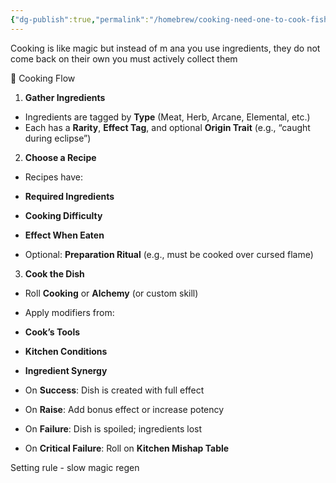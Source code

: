 ```yaml
---
{"dg-publish":true,"permalink":"/homebrew/cooking-need-one-to-cook-fish/"}
---
```


Cooking is like magic but instead of m ana you use ingredients, they do not come back on their own you must actively collect them

🍳 Cooking Flow

1. **Gather Ingredients**

- Ingredients are tagged by **Type** (Meat, Herb, Arcane, Elemental, etc.)
- Each has a **Rarity**, **Effect Tag**, and optional **Origin Trait** (e.g., “caught during eclipse”)

2. **Choose a Recipe**

- Recipes have:

- **Required Ingredients**
- **Cooking Difficulty**
- **Effect When Eaten**
- Optional: **Preparation Ritual** (e.g., must be cooked over cursed flame)

3. **Cook the Dish**

- Roll **Cooking** or **Alchemy** (or custom skill)
- Apply modifiers from:

- **Cook’s Tools**
- **Kitchen Conditions**
- **Ingredient Synergy**

- On **Success**: Dish is created with full effect
- On **Raise**: Add bonus effect or increase potency
- On **Failure**: Dish is spoiled; ingredients lost
- On **Critical Failure**: Roll on **Kitchen Mishap Table**



Setting rule - slow magic regen